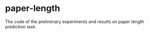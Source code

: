 # paper-length
The code of the preliminary experiments and results on paper length prediction task.
